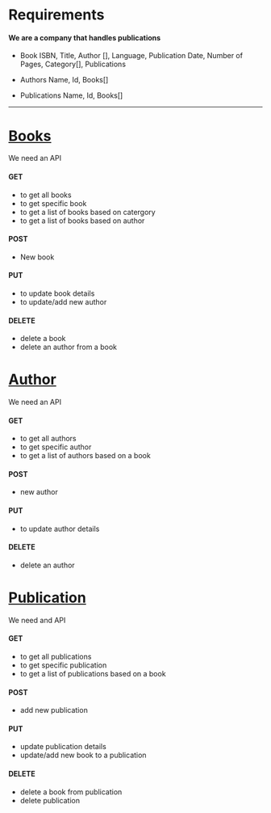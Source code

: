 # Requirements

#### We are a company that handles publications

* Book
   ISBN, Title, Author [], Language, Publication Date, Number of Pages, Category[], Publications

* Authors
    Name, Id, Books[]

* Publications
    Name, Id, Books[]   

------------------------------------------------------------------------------------------------------------------- 

# <u>Books</u>
We need an API
#### GET
* to get all books
* to get specific book
* to get a list of books based on catergory
* to get a list of books based on author

#### POST
* New book

#### PUT
* to update book details
* to update/add new author 

#### DELETE
* delete a book
* delete an author from a book

# <u>Author</u>
We need an API
#### GET
* to get all authors
* to get specific author
* to get a list of authors based on a book

#### POST
* new author
#### PUT 
* to update author details
#### DELETE
* delete an author

# <u>Publication</u>
We need and API
#### GET
* to get all publications
* to get specific publication
* to get a list of publications based on a book
#### POST
* add new publication
#### PUT
* update publication details
* update/add new book to a publication
#### DELETE
* delete a book from publication
* delete publication



